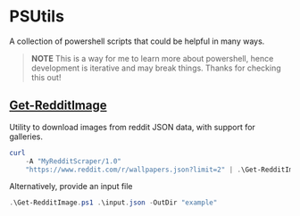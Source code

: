 # PSUtils

A collection of powershell scripts that could be helpful in many ways.

> **NOTE**
> This is a way for me to learn more about powershell, hence development is iterative and may break things. Thanks for checking this out!

## [Get-RedditImage](./Get-RedditImage.ps1)

Utility to download images from reddit JSON data, with support for galleries.

```powershell
curl 
    -A "MyRedditScraper/1.0" 
    "https://www.reddit.com/r/wallpapers.json?limit=2" | .\Get-RedditImage.ps1 -OutDir "wallpapers"
```

Alternatively, provide an input file

```powershell
.\Get-RedditImage.ps1 .\input.json -OutDir "example"
```
